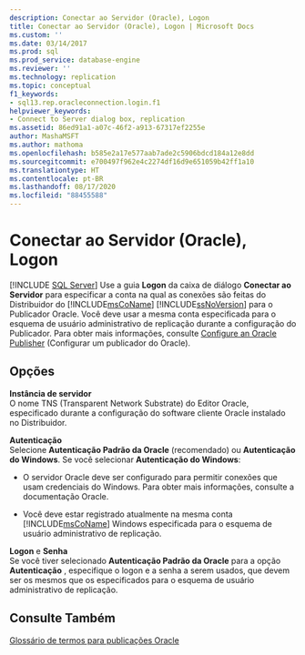 ```yaml
---
description: Conectar ao Servidor (Oracle), Logon
title: Conectar ao Servidor (Oracle), Logon | Microsoft Docs
ms.custom: ''
ms.date: 03/14/2017
ms.prod: sql
ms.prod_service: database-engine
ms.reviewer: ''
ms.technology: replication
ms.topic: conceptual
f1_keywords:
- sql13.rep.oracleconnection.login.f1
helpviewer_keywords:
- Connect to Server dialog box, replication
ms.assetid: 86ed91a1-a07c-46f2-a913-67317ef2255e
author: MashaMSFT
ms.author: mathoma
ms.openlocfilehash: b585e2a17e577aab7ade2c5906bdcd184a12e8dd
ms.sourcegitcommit: e700497f962e4c2274df16d9e651059b42ff1a10
ms.translationtype: HT
ms.contentlocale: pt-BR
ms.lasthandoff: 08/17/2020
ms.locfileid: "88455588"
---
```

# <a name="connect-to-server-oracle-login"></a>Conectar ao Servidor (Oracle), Logon
 [!INCLUDE [SQL Server](../../includes/applies-to-version/sqlserver.md)]
  Use a guia **Logon** da caixa de diálogo **Conectar ao Servidor** para especificar a conta na qual as conexões são feitas do Distribuidor do [!INCLUDE[msCoName](../../includes/msconame-md.md)] [!INCLUDE[ssNoVersion](../../includes/ssnoversion-md.md)] para o Publicador Oracle. Você deve usar a mesma conta especificada para o esquema de usuário administrativo de replicação durante a configuração do Publicador. Para obter mais informações, consulte [Configure an Oracle Publisher](../../relational-databases/replication/non-sql/configure-an-oracle-publisher.md) (Configurar um publicador do Oracle).  
  
## <a name="options"></a>Opções  
 **Instância de servidor**  
 O nome TNS (Transparent Network Substrate) do Editor Oracle, especificado durante a configuração do software cliente Oracle instalado no Distribuidor.  
  
 **Autenticação**  
 Selecione **Autenticação Padrão da Oracle** (recomendado) ou **Autenticação do Windows**. Se você selecionar **Autenticação do Windows**:  
  
-   O servidor Oracle deve ser configurado para permitir conexões que usam credenciais do Windows. Para obter mais informações, consulte a documentação Oracle.  
  
-   Você deve estar registrado atualmente na mesma conta [!INCLUDE[msCoName](../../includes/msconame-md.md)] Windows especificada para o esquema de usuário administrativo de replicação.  
  
 **Logon** e **Senha**  
 Se você tiver selecionado **Autenticação Padrão da Oracle** para a opção **Autenticação** , especifique o logon e a senha a serem usados, que devem ser os mesmos que os especificados para o esquema de usuário administrativo de replicação.  
  
## <a name="see-also"></a>Consulte Também  
 [Glossário de termos para publicações Oracle](../../relational-databases/replication/non-sql/glossary-of-terms-for-oracle-publishing.md)  
  
  
